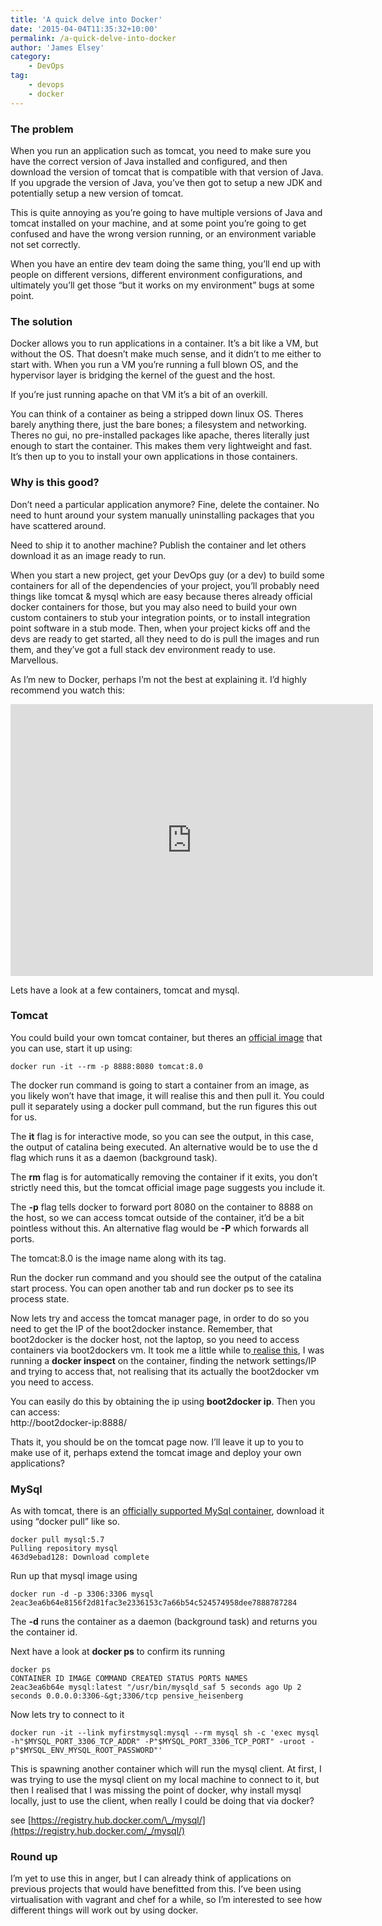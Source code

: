 ```yaml
---
title: 'A quick delve into Docker'
date: '2015-04-04T11:35:32+10:00'
permalink: /a-quick-delve-into-docker
author: 'James Elsey'
category:
    - DevOps
tag:
    - devops
    - docker
---
```

### The problem

When you run an application such as tomcat, you need to make sure you have the correct version of Java installed and configured, and then download the version of tomcat that is compatible with that version of Java. If you upgrade the version of Java, you’ve then got to setup a new JDK and potentially setup a new version of tomcat.

This is quite annoying as you’re going to have multiple versions of Java and tomcat installed on your machine, and at some point you’re going to get confused and have the wrong version running, or an environment variable not set correctly.

When you have an entire dev team doing the same thing, you’ll end up with people on different versions, different environment configurations, and ultimately you’ll get those “but it works on my environment” bugs at some point.

### The solution

Docker allows you to run applications in a container. It’s a bit like a VM, but without the OS. That doesn’t make much sense, and it didn’t to me either to start with. When you run a VM you’re running a full blown OS, and the hypervisor layer is bridging the kernel of the guest and the host.

If you’re just running apache on that VM it’s a bit of an overkill.

You can think of a container as being a stripped down linux OS. Theres barely anything there, just the bare bones; a filesystem and networking. Theres no gui, no pre-installed packages like apache, theres literally just enough to start the container. This makes them very lightweight and fast. It’s then up to you to install your own applications in those containers.

### Why is this good?

Don’t need a particular application anymore? Fine, delete the container. No need to hunt around your system manually uninstalling packages that you have scattered around.

Need to ship it to another machine? Publish the container and let others download it as an image ready to run.

When you start a new project, get your DevOps guy (or a dev) to build some containers for all of the dependencies of your project, you’ll probably need things like tomcat &amp; mysql which are easy because theres already official docker containers for those, but you may also need to build your own custom containers to stub your integration points, or to install integration point software in a stub mode. Then, when your project kicks off and the devs are ready to get started, all they need to do is pull the images and run them, and they’ve got a full stack dev environment ready to use. Marvellous.

As I’m new to Docker, perhaps I’m not the best at explaining it. I’d highly recommend you watch this:

<iframe allow="accelerometer; autoplay; clipboard-write; encrypted-media; gyroscope; picture-in-picture" allowfullscreen="" frameborder="0" height="435" src="https://www.youtube.com/embed/FdkNAjjO5yQ?feature=oembed" title="Docker for Developers - Jérôme Petazzoni" width="580"></iframe>

Lets have a look at a few containers, tomcat and mysql.

### Tomcat

You could build your own tomcat container, but theres an [official image](https://registry.hub.docker.com/_/tomcat/) that you can use, start it up using:

```
docker run -it --rm -p 8888:8080 tomcat:8.0
```

The docker run command is going to start a container from an image, as you likely won’t have that image, it will realise this and then pull it. You could pull it separately using a docker pull command, but the run figures this out for us.

The **it** flag is for interactive mode, so you can see the output, in this case, the output of catalina being executed. An alternative would be to use the d flag which runs it as a daemon (background task).

The **rm** flag is for automatically removing the container if it exits, you don’t strictly need this, but the tomcat official image page suggests you include it.

The **-p** flag tells docker to forward port 8080 on the container to 8888 on the host, so we can access tomcat outside of the container, it’d be a bit pointless without this. An alternative flag would be **-P** which forwards all ports.

The tomcat:8.0 is the image name along with its tag.

Run the docker run command and you should see the output of the catalina start process. You can open another tab and run docker ps to see its process state.

Now lets try and access the tomcat manager page, in order to do so you need to get the IP of the boot2docker instance. Remember, that boot2docker is the docker host, not the laptop, so you need to access containers via boot2dockers vm. It took me a little while to[ realise this](http://stackoverflow.com/a/27476982/155695), I was running a **docker inspect** on the container, finding the network settings/IP and trying to access that, not realising that its actually the boot2docker vm you need to access.

You can easily do this by obtaining the ip using **boot2docker ip**. Then you can access:  
http://boot2docker-ip:8888/

Thats it, you should be on the tomcat page now. I’ll leave it up to you to make use of it, perhaps extend the tomcat image and deploy your own applications?

### MySql

As with tomcat, there is an [officially supported MySql container](https://registry.hub.docker.com/_/mysql/), download it using “docker pull” like so.

```
docker pull mysql:5.7
Pulling repository mysql
463d9ebad128: Download complete
```

Run up that mysql image using

```
docker run -d -p 3306:3306 mysql
2eac3ea6b64e8156f2d81fac3e2336153c7a66b54c524574958dee7888787284
```

The **-d** runs the container as a daemon (background task) and returns you the container id.

Next have a look at **docker ps** to confirm its running

```
docker ps
CONTAINER ID IMAGE COMMAND CREATED STATUS PORTS NAMES
2eac3ea6b64e mysql:latest "/usr/bin/mysqld_saf 5 seconds ago Up 2 seconds 0.0.0.0:3306-&gt;3306/tcp pensive_heisenberg
```

Now lets try to connect to it

```
docker run -it --link myfirstmysql:mysql --rm mysql sh -c 'exec mysql -h"$MYSQL_PORT_3306_TCP_ADDR" -P"$MYSQL_PORT_3306_TCP_PORT" -uroot -p"$MYSQL_ENV_MYSQL_ROOT_PASSWORD"'
```

This is spawning another container which will run the mysql client. At first, I was trying to use the mysql client on my local machine to connect to it, but then I realised that I was missing the point of docker, why install mysql locally, just to use the client, when really I could be doing that via docker?

see [https://registry.hub.docker.com/\_/mysql/](https://registry.hub.docker.com/_/mysql/)

### Round up

I’m yet to use this in anger, but I can already think of applications on previous projects that would have benefitted from this. I’ve been using virtualisation with vagrant and chef for a while, so I’m interested to see how different things will work out by using docker.